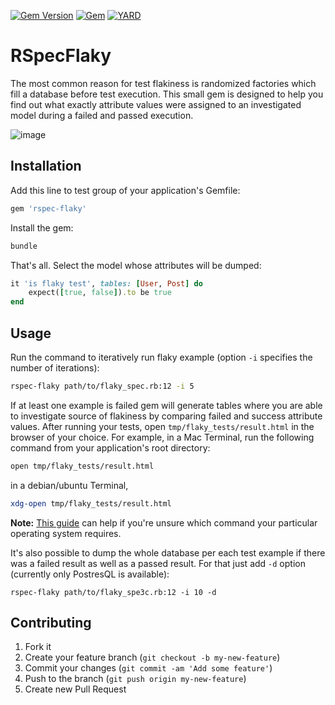 
[![Gem Version](https://badge.fury.io/rb/rspec-flaky.svg)](https://rubygems.org/gems/rspec-flaky)
[![Gem](https://img.shields.io/gem/dt/rspec-flaky.svg)](https://rubygems.org/gems/rspec-flaky/versions)
[![YARD](https://badgen.net/badge/YARD/doc/blue)](http://www.rubydoc.info/gems/rspec-flaky)

# RSpecFlaky

The most common reason for test flakiness is randomized factories which fill a database before test execution. This small gem is designed to help you find out what exactly attribute values were assigned to an investigated model during a failed and passed execution.

![image](https://user-images.githubusercontent.com/43433100/106516737-8e72a380-64e8-11eb-9758-34e5cb9f278b.png)


## Installation

Add this line to test group of your application's Gemfile:

```bash
gem 'rspec-flaky'
```

Install the gem:

```bash
bundle
```

That's all. Select the model whose attributes will be dumped:

```ruby
it 'is flaky test', tables: [User, Post] do
    expect([true, false]).to be true
end
```
## Usage

Run the command to iteratively run flaky example (option `-i` specifies the number of iterations):

```bash
rspec-flaky path/to/flaky_spec.rb:12 -i 5 
```

If at least one example is failed gem will generate tables where you are able to investigate source of flakiness by comparing failed and success attribute values. After running your tests, open `tmp/flaky_tests/result.html` in the browser of your choice. For example, in a Mac Terminal, run the following command from your application's root directory:


```bash
open tmp/flaky_tests/result.html
```
   in a debian/ubuntu Terminal,

```bash
xdg-open tmp/flaky_tests/result.html
```

   **Note:** [This guide](https://dwheeler.com/essays/open-files-urls.html) can help if you're unsure which command your particular
   operating system requires.


It's also possible to dump the whole database per each test example if there was a failed result as well as a passed result. For that just add `-d` option (currently only PostresQL is available):
    
```
rspec-flaky path/to/flaky_speЗc.rb:12 -i 10 -d
```

## Contributing

1. Fork it
2. Create your feature branch (`git checkout -b my-new-feature`)
3. Commit your changes (`git commit -am 'Add some feature'`)
4. Push to the branch (`git push origin my-new-feature`)
5. Create new Pull Request
